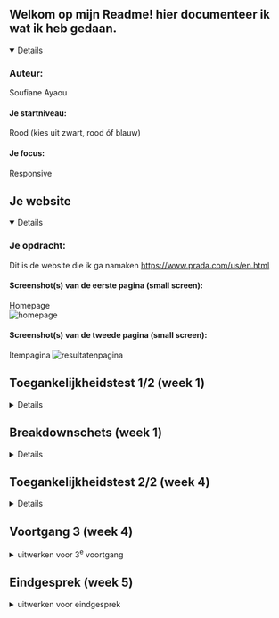

## Welkom op mijn Readme! hier documenteer ik wat ik heb gedaan.

<details open>

  ### Auteur:
  Soufiane Ayaou 

  #### Je startniveau:
  Rood (kies uit zwart, rood óf blauw)

  #### Je focus:
  Responsive 
 
</details>





## Je website

<details open>

  ### Je opdracht:

  Dit is de website die ik ga namaken
  https://www.prada.com/us/en.html


  #### Screenshot(s) van de eerste pagina (small screen): 
Homepage   
<img src="readme-images/schermafbeelding-homepage.png" width="375px" alt="homepage">

  #### Screenshot(s) van de tweede pagina (small screen):
Itempagina 
  <img src="readme-images/schermafbeelding-itempagina.png" width="375px" alt="resultatenpagina">
 
</details>



## Toegankelijkheidstest 1/2 (week 1)

<details>
Toegankelijk is van belang bij het ontwerpen van een website dat voor iedereen, met een beperking of niet, is bedoeld. 

Met deze toegangkelijkheidstest bekijk ik hoe de Prada website voldoet aan de toegankelijkheid voor alle gebruikers met behulp van een screen reader en beperkingen. 

  ### Bevindingen
  Lijst met je bevindingen die in de test naar voren kwamen:

  bril met vlek:
  - 80% van de scherm is niet te lezen. 
  - inzoomen heeft een beetje nut om wat meer van de scherm te kunnen lezen.
  - enkel het deel van de linker- en rechterkant van het scherm is nog te zien.
  - De afstand tot het scherm bepaald op je het scherm beter ziet of niet.

  bril met kleine gaatjes:
  - scherm is nog prima te lezen.
  - moeilijk het geheel in een keer te zien.
  - moet aandachtig gaan zoeken om te navigeren.
  - moet dichtbij het scherm kijken om het scherp te kunnen zien. 

  screen reader:
  - geen h1 op homepage.
  - de kopjes worden goed voorgelezen
  - de elementen in de navgiatie-balk wordt niet gezien als linkjes, maar als formulierregelaars. Dit geldt ook voor de social media icoontjes. 
  - in de footer staan er ook linkjes, maar deze worden ook niet erkent als linkjes, maar als een kop. 

  ### Screenshots checklist
  <img src="readme-images/sscheck1.1.jpeg" width="375px" alt="screenshot van checklist">
  <img src="readme-images/sscheck1.2.jpeg" width="375px" alt="screenshot van checklist">
  <img src="readme-images/sscheck1.3.jpeg" width="375px" alt="screenshot van checklist">
  <img src="readme-images/sscheck1.4.jpeg" width="375px" alt="screenshot van checklist">
  <img src="readme-images/sscheck1.5.jpeg" width="375px" alt="screenshot van checklist">


</details>



## Breakdownschets (week 1)

<details>
  
  Voordat ik begon met het namaken van de site in SVG, heb ik een breakdownschets gemaakt om het opzetten van mijn site voor mezelf gemakkelijker te maken.

  ### Breakdownschets de hele pagina: 
  <img src="readme-images/breakdown-homepage.jpg" width="375px" alt="breakdown van de hele pagina">

  ### Breakdownschets dynamisch deel (bijv menu): 
  <img src="readme-images/breakdown-hamburgermenu.jpg" width="375px" alt="breakdown van een dynamisch deel">

</details>



## Toegankelijkheidstest 2/2 (week 4)

<details>

  ### Bevindingen
  Lijst met mijn bevindingen die in de test naar voren kwamen:

  - screenreader leest nu alle linkes goed.
  - headers leest het goed.
  - alt tekst ben ik bij sommige afbeeldingen vergeten. 

  ### Screenshots checklist
  <img src="readme-images/sscheck2.1.jpeg" width="375px" alt="screenshot van checklist">
  <img src="readme-images/sscheck2.2.jpeg" width="375px" alt="screenshot van checklist">
  <img src="readme-images/sscheck2.3.jpeg" width="375px" alt="screenshot van checklist">
  <img src="readme-images/sscheck2.4.jpeg" width="375px" alt="screenshot van checklist">
  <img src="readme-images/sscheck2.5.jpeg" width="375px" alt="screenshot van checklist">

</details>





## Voortgang 3 (week 4)

<details>
  <summary>uitwerken voor 3<sup>e</sup> voortgang</summary>

  ### Stand van zaken
  Voordat ik aan de herkansing van dit vak ben begonnen had ik al een heel groot deel van de site af.
  Ik moet nog alleen vaststellen wat ik ga toevoegen of bewerken aan de site.


  ### Verslag van meeting
  hier na afloop snel de uitkomsten van de meeting vastleggen


- probeer lementen 1 op 1 na maken
- footer moet meer lijken op de originele
- mappen op github opschonen. oude documenten weghalen.
- animeren sluiten hamburger menu
- elementen in de hamburger van originele ook overnmen
- custom properties kleuren gebruiken in je kleuren.
- readme toevoegen.
- oe ook surface plain--> voor een hoger cijfer

</details>





## Eindgesprek (week 5)

<details>
  <summary>uitwerken voor eindgesprek</summary>

  ### Je uitkomst - karakteristiek screenshots:
  <img src="readme-images/1.2.png" width="375px" alt="schermafbeelding homepage">
  <img src="readme-images/1.3.png" width="375px" alt="schermafbeelding homepage">
  <img src="readme-images/1.2.png" width="375px" alt="schermafbeelding homepage">
  <img src="readme-images/1.3.png" width="375px" alt="schermafbeelding homepage">

  Ik ben blij met de uitkomst. Ik heb veel geleerd, met name met responsive werken en dingen positioneren. Ook ben ik veel beter geworden in het oplossen van problemen binnen mijn code. 


  ### Dit ging goed/Heb ik geleerd: 
  Korte omschrijving met plaatjes

  <img src="readme-images/1.1.png" width="375px" alt="schermafbeelding hamburgermenu open">

  ik heb geleerd hoe ik een hamburgermenu maak. Ik vond het op het begin erg lastig, met name het onderdeel met javascript, maar het is me toch wel gelukt!


<img src="readme-images/grid.png" width="375px" alt="top">

  Verder was met een grid werken voor mij nieuw. Deze functie heeft mij enorm veel geholpen bij het maken van de website. 


  <img src="readme-images/navbar.png" width="375px" alt="top">
  
  Een navbar maken vond ik altijd erg lastig en ik was er altijd erg lang mee bezig en begreep het niet helemaal. Nu ik de opdrachten die ik tijdens de lessen heb gemaakt, begrijp ik het en is het eigen echt makkelijk geworden.

  ### Dit was lastig/Is niet gelukt:

Wat ik erg lastig vond aan het bouwen van mijn site is het werken met javascrip voor de hamburgermenu. Ik vind javascrip echt lastig vanwege de taal waarmee je moet werken (vind ik gewoon lastig te begrijpen. ik heb hulp gevraagd aan docenten, leerlingen en ik heb de lesopdracht van de hamburgermenu ook gemaakt. Dit heeft me toch wel geholpen bij het maken van de hamburgermenu. 

  





## Bronnenlijst

<details open>
  <summary>continu bijhouden terwijl je werkt</summary>

  Nb. Wees specifiek ('css-tricks' als bron is bijv. niet specifiek genoeg). 
  Nb. ChatGpT en andere AI horen er ook bij.
  Nb. Vermeld de bronnen ook in je code.

  1. Bij het maken van de form (email) --> https://www.w3schools.com/howto/tryit.asp?filename=tryhow_css_register_form en https://www.toptal.com/designers/htmlarrows/arrows/ 
  2. Voor de video die automatisch afspeeld en bediend kan worden --> https://www.w3schools.com/tags/att_video_autoplay.asp 
  

</details>